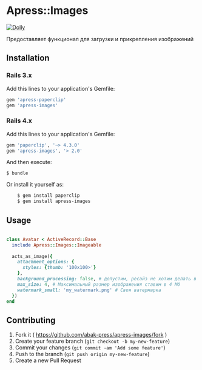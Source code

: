 # Apress::Images

[![Dolly](http://dolly.railsc.ru/badges/abak-press/apress-images/master)](http://dolly.railsc.ru/projects/83/builds/latest/?ref=master)

Предоставляет функционал для загрузки и прикрепления изображений

## Installation

### Rails 3.x

Add this lines to your application's Gemfile:

```ruby
gem 'apress-paperclip'
gem 'apress-images'
```

### Rails 4.x

Add this lines to your application's Gemfile:

```ruby
gem 'paperclip', '~> 4.3.0'
gem 'apress-images', '> 2.0'
```

And then execute:

    $ bundle

Or install it yourself as:

```bash
    $ gem install paperclip
    $ gem install apress-images
```

## Usage

```ruby

class Avatar < ActiveRecord::Base
  include Apress::Images::Imageable
  
  acts_as_image({
    attachment_options: {
      styles: {thumb: '100x100>'}
    },
    background_processing: false, # допустим, ресайз не хотим делать в фоне,
    max_size: 4, # Максимальный размер изображения ставим в 4 Мб
    watermark_small: 'my_watermark.png' # Своя ватермарка
  })
end

```

## Contributing

1. Fork it ( https://github.com/abak-press/apress-images/fork )
2. Create your feature branch (`git checkout -b my-new-feature`)
3. Commit your changes (`git commit -am 'Add some feature'`)
4. Push to the branch (`git push origin my-new-feature`)
5. Create a new Pull Request
